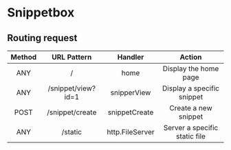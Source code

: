 # Snippetbox

## Routing request
| Method | URL Pattern | Handler    | Action    |
| :---:   | :---: | :---: | :---: |
| ANY | /   | home   | Display the home page   |
| ANY | /snippet/view?id=1    | snipperView   | Display a specific snippet   |
| POST | /snippet/create   | snippetCreate   | Create a new snippet   |
| ANY | /static   | http.FileServer   | Server a specific static file   |